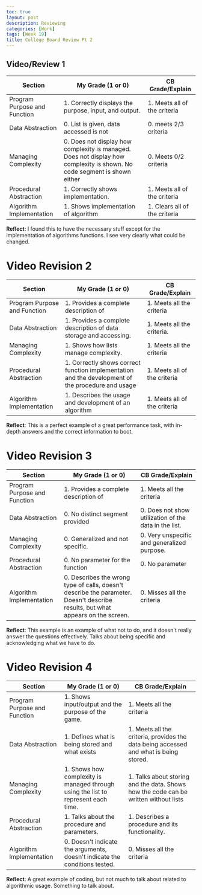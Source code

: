 ```yaml
---
toc: true
layout: post
description: Reviewing 
categories: [Work]
tags: [Week 19]
title: College Board Review Pt 2
---
```


## Video/Review 1

| Section | My Grade (1 or 0) | CB Grade/Explain
| ------- | -------------- | ----------------- | 
| Program Purpose and Function | 1. Correctly displays the purpose, input, and output. | 1. Meets all of the criteria| 
| Data Abstraction | 0. List is given, data accessed is not | 0. meets 2/3 criteria| 
| Managing Complexity | 0. Does not display how complexity is managed. Does not display how complexity is shown. No code segment is shown either | 0. Meets 0/2 criteria|
| Procedural Abstraction | 1. Correctly shows implementation. | 1. Meets all of the criteria |
| Algorithm Implementation | 1. Shows implementation of algorithm | 1. Clears all of the criteria |

**Reflect**: I found this to have the necessary stuff except for the implementation of algorithms functions. I see very clearly what could be changed.

# Video Revision 2

| Section | My Grade (1 or 0) | CB Grade/Explain
| ------- | -------------- | ----------------- | 
| Program Purpose and Function | 1. Provides a complete description of  | 1. Meets all the criteria | 
| Data Abstraction | 1. Provides a complete description of data storage and accessing. | 1. Meets all the criteria. | 
| Managing Complexity | 1. Shows how lists manage complexity. | 1. Meets all the criteria |
| Procedural Abstraction | 1. Correctly shows correct function implementation and the development of the procedure and usage | 1. Meets all of the criteria |
| Algorithm Implementation | 1. Describes the usage and development of an algorithm  | 1. Meets all of the criteria |

**Reflect**: This is a perfect example of a great performance task, with in-depth answers and the correct information to boot.

# Video Revision 3

| Section | My Grade (1 or 0) | CB Grade/Explain
| ------- | -------------- | ----------------- | 
| Program Purpose and Function | 1. Provides a complete description of  | 1. Meets all the criteria | 
| Data Abstraction | 0. No distinct segment provided | 0. Does not show utilization of the data in the list. | 
| Managing Complexity | 0. Generalized and not specific. | 0. Very unspecific and generalized purpose. |
| Procedural Abstraction | 0. No parameter for the function  | 0. No parameter |
| Algorithm Implementation | 0. Describes the wrong type of calls, doesn't describe the parameter. Doesn't describe results, but what appears on the screen. | 0. Misses all the criteria |

**Reflect**: This example is an example of what not to do, and it doesn't really answer the questions effectively. Talks about being specific and acknowledging what we have to do.

# Video Revision 4

| Section | My Grade (1 or 0) | CB Grade/Explain
| ------- | -------------- | ----------------- | 
| Program Purpose and Function | 1. Shows input/output and the purpose of the game.  | 1. Meets all the criteria | 
| Data Abstraction | 1. Defines what is being stored and what exists | 1. Meets all the criteria, provides the data being accessed and what is being stored. | 
| Managing Complexity | 1. Shows how complexity is managed through using the list to represent each time. | 1. Talks about storing and the data. Shows how the code can be written without lists |
| Procedural Abstraction | 1. Talks about the procedure and parameters.  | 1. Describes a procedure and its functionality. |
| Algorithm Implementation | 0. Doesn't indicate the arguments, doesn't indicate the conditions tested. | 0. Misses all the criteria |

**Reflect**: A great example of coding, but not much to talk about related to algorithmic usage. Something to talk about. 



